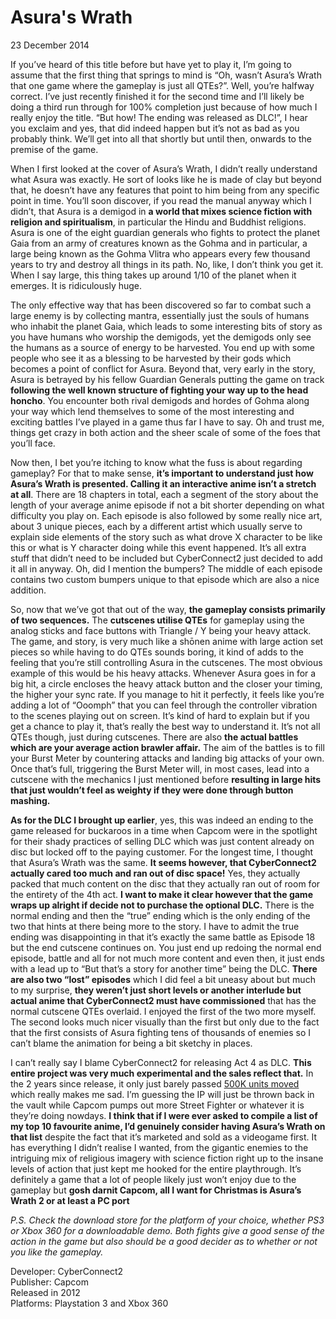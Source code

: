 # Asura&#39;s Wrath
23 December 2014

If you’ve heard of this title before but have yet to play it, I’m going to assume that the first thing that springs to mind is “Oh, wasn’t Asura’s Wrath that one game where the gameplay is just all QTEs?”. Well, you’re halfway correct. I’ve just recently finished it for the second time and I’ll likely be doing a third run through for 100% completion just because of how much I really enjoy the title. “But how! The ending was released as DLC!”, I hear you exclaim and yes, that did indeed happen but it’s not as bad as you probably think. We’ll get into all that shortly but until then, onwards to the premise of the game.

When I first looked at the cover of Asura’s Wrath, I didn’t really understand what Asura was exactly. He sort of looks like he is made of clay but beyond that, he doesn’t have any features that point to him being from any specific point in time. You’ll soon discover, if you read the manual anyway which I didn’t, that Asura is a demigod in **a world that mixes science fiction with religion and spiritualism**, in particular the Hindu and Buddhist religions. Asura is one of the eight guardian generals who fights to protect the planet Gaia from an army of creatures known as the Gohma and in particular, a large being known as the Gohma Vlitra who appears every few thousand years to try and destroy all things in its path. No, like, I don’t think you get it. When I say large, this thing takes up around 1/10 of the planet when it emerges. It is ridiculously huge.

The only effective way that has been discovered so far to combat such a large enemy is by collecting mantra, essentially just the souls of humans who inhabit the planet Gaia, which leads to some interesting bits of story as you have humans who worship the demigods, yet the demigods only see the humans as a source of energy to be harvested. You end up with some people who see it as a blessing to be harvested by their gods which becomes a point of conflict for Asura. Beyond that, very early in the story, Asura is betrayed by his fellow Guardian Generals putting the game on track **following the well known structure of fighting your way up to the head honcho**. You encounter both rival demigods and hordes of Gohma along your way which lend themselves to some of the most interesting and exciting battles I’ve played in a game thus far I have to say. Oh and trust me, things get crazy in both action and the sheer scale of some of the foes that you’ll face.

Now then, I bet you’re itching to know what the fuss is about regarding gameplay? For that to make sense, **it’s important to understand just how Asura’s Wrath is presented. Calling it an interactive anime isn’t a stretch at all**. There are 18 chapters in total, each a segment of the story about the length of your average anime episode if not a bit shorter depending on what difficulty you play on. Each episode is also followed by some really nice art, about 3 unique pieces, each by a different artist which usually serve to explain side elements of the story such as what drove X character to be like this or what is Y character doing while this event happened. It’s all extra stuff that didn’t need to be included but CyberConnect2 just decided to add it all in anyway. Oh, did I mention the bumpers? The middle of each episode contains two custom bumpers unique to that episode which are also a nice addition.

So, now that we’ve got that out of the way, **the gameplay consists primarily of two sequences.** The **cutscenes utilise QTEs** for gameplay using the analog sticks and face buttons with Triangle / Y being your heavy attack. The game, and story, is very much like a shōnen anime with large action set pieces so while having to do QTEs sounds boring, it kind of adds to the feeling that you’re still controlling Asura in the cutscenes. The most obvious example of this would be his heavy attacks. Whenever Asura goes in for a big hit, a circle encloses the heavy attack button and the closer your timing, the higher your sync rate. If you manage to hit it perfectly, it feels like you’re adding a lot of “Ooomph” that you can feel through the controller vibration to the scenes playing out on screen. It’s kind of hard to explain but if you get a chance to play it, that’s really the best way to understand it. It’s not all QTEs though, just during cutscenes. There are also **the actual battles which are your average action brawler affair.** The aim of the battles is to fill your Burst Meter by countering attacks and landing big attacks of your own. Once that’s full, triggering the Burst Meter will, in most cases, lead into a cutscene with the mechanics I just mentioned before **resulting in large hits that just wouldn’t feel as weighty if they were done through button mashing.**

**As for the DLC I brought up earlier**, yes, this was indeed an ending to the game released for buckaroos in a time when Capcom were in the spotlight for their shady practices of selling DLC which was just content already on disc but locked off to the paying customer. For the longest time, I thought that Asura’s Wrath was the same. **It seems however, that CyberConnect2 actually cared too much and ran out of disc space!** Yes, they actually packed that much content on the disc that they actually ran out of room for the entirety of the 4th act. **I want to make it clear however that the game wraps up alright if decide not to purchase the optional DLC.** There is the normal ending and then the “true” ending which is the only ending of the two that hints at there being more to the story. I have to admit the true ending was disappointing in that it’s exactly the same battle as Episode 18 but the end cutscene continues on. You just end up redoing the normal end episode, battle and all for not much more content and even then, it just ends with a lead up to “But that’s a story for another time” being the DLC. **There are also two “lost” episodes** which I did feel a bit uneasy about but much to my surprise, **they weren’t just short levels or another interlude but actual anime that CyberConnect2 must have commissioned** that has the normal cutscene QTEs overlaid. I enjoyed the first of the two more myself. The second looks much nicer visually than the first but only due to the fact that the first consists of Asura fighting tens of thousands of enemies so I can’t blame the animation for being a bit sketchy in places.

I can’t really say I blame CyberConnect2 for releasing Act 4 as DLC. **This entire project was very much experimental and the sales reflect that.** In the 2 years since release, it only just barely passed [500K units moved](https://www.vgchartz.com/gamedb/?name=asura%27s&#43;wrath) which really makes me sad. I’m guessing the IP will just be thrown back in the vault while Capcom pumps out more Street Fighter or whatever it is they’re doing nowdays. **I think that if I were ever asked to compile a list of my top 10 favourite anime, I’d genuinely consider having Asura’s Wrath on that list** despite the fact that it’s marketed and sold as a videogame first. It has everything I didn’t realise I wanted, from the gigantic enemies to the intriguing mix of religious imagery with science fiction right up to the insane levels of action that just kept me hooked for the entire playthrough. It’s definitely a game that a lot of people likely just won’t enjoy due to the gameplay but **gosh darnit Capcom, all I want for Christmas is Asura’s Wrath 2 or at least a PC port**

_P.S. Check the download store for the platform of your choice, whether PS3 or Xbox 360 for a downloadable demo. Both fights give a good sense of the action in the game but also should be a good decider as to whether or not you like the gameplay._
  
Developer: CyberConnect2 \
Publisher: Capcom \
Released in 2012 \
Platforms: Playstation 3 and Xbox 360